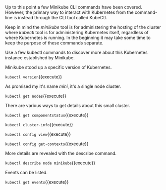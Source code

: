 Up to this point a few Minikube CLI commands have been covered. However, the primary way to interact with Kubernetes from the command-line is instead through the CLI tool called KubeCtl.

Keep in mind the _minikube_ tool is for administering the hosting of the cluster where _kubectl_ tool is for administering Kubernetes itself, regardless of where Kubernetes is running. In the beginning it may take some time to keep the purpose of these commands separate.

Use a few kubectl commands to discover more about this Kubernetes instance established by Minikube.

Minikube stood up a specific version of Kubernetes.

`kubectl version`{{execute}}

As promised my it's name _mini_, it's a single node cluster.

`kubectl get nodes`{{execute}}

There are various ways to get details about this small cluster.

`kubectl get componentstatus`{{execute}}

`kubectl cluster-info`{{execute}}

`kubectl config view`{{execute}}

`kubectl config get-contexts`{{execute}}

More details are revealed with the describe command.

`kubectl describe node minikube`{{execute}}

Events can be listed.

`kubectl get events`{{execute}}